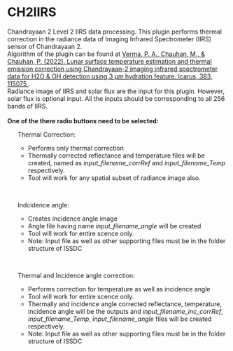 # CH2IIRS
Chandrayaan 2 Level 2 IIRS data processing.
This plugin performs thermal correction in the radiance data of Imaging Infrared Spectrometer (IIRS) sensor of Chandrayaan 2. </br>Algorithm of the plugin can be found at <a href="https://www.sciencedirect.com/science/article/abs/pii/S0019103522001853"> Verma, P. A., Chauhan, M., & Chauhan, P. (2022). Lunar surface temperature estimation and thermal emission correction using Chandrayaan-2 imaging infrared spectrometer data for H2O & OH detection using 3 μm hydration feature. Icarus, 383, 115075 </a>.</br>
Radiance image of IIRS and solar flux are the input for this plugin. However, solar flux is optional input. All the inputs should be corresponding to all 256 bands of IIRS.
</br>
</br>
<b> One of the there radio buttons need to be selected: </b>
</br>
<ul>Thermal Correction: 
<ul><li> Performs only thermal correction </li>
  <li>Thermally corrected reflectance and temperature files will be created, named as <i>input_filename_corrRef</i> and <i>input_filename_Temp</i> respectively. </li>
  <li>Tool will work for any spatial subset of radiance image also.</li></ul></ul>
</br>
<ul>Indcidence angle: 
  <ul><li>Creates incidence angle image</li>
 <li> Angle file having name <i>input_filename_angle</i> will be created </li>
<li>Tool will work for entire scence only. </li>
<li>Note: Input file as well as other supporting files must be in the folder structure of ISSDC </li></ul></ul>
</br>
<ul>Thermal and Incidence angle correction: 
<ul> <li> Performs correction for temperature as well as incidence angle</li>
 <li> Tool will work for entire scence only.</li>
  <li>Thermally and incidence angle corrected reflectance, temperature, incidence angle will be the outputs and <i>input_filename_inc_corrRef</i>, <i>input_filename_Temp</i>, <i>input_filename_angle</i> files will be created respectively.</li>
  <li>Note: Input file as well as other supporting files must be in the folder structure of ISSDC</li></ul></ul>
